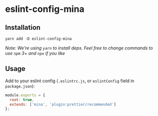 # eslint-config-mina

## Installation

```
yarn add -D eslint-config-mina
```

_Note: We're using `yarn` to install deps. Feel free to change commands to use `npm` 3+ and `npx` if you like_

## Usage

Add to your eslint config (`.eslintrc.js`, or `eslintConfig` field in `package.json`):

```js
module.exports = {
  root: true,
  extends: ['mina', 'plugin:prettier/recommended']
};
```
